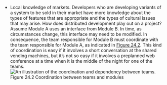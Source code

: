 *  Local knowledge of markets. Developers who are developing variants of a system to be sold in their market have more knowledge about the types of features that are appropriate and the types of cultural issues that may arise. How does distributed development play out on a project? Assume Module A uses an interface from Module B. In time, as circumstances change, this interface may need to be modified. In consequence, the team responsible for Module B must coordinate with the team responsible for Module A, as indicated in [Figure 24.2](ch24.xhtml#ch24fig02). This kind of coordination is easy if it involves a short conversation at the shared vending machines, but it’s not so easy if it involves a preplanned web conference at a time when it is the middle of the night for one of the teams. ![An illustration of the coordination and dependency between teams.](graphics/24fig02.jpg) Figure 24.2 Coordination between teams and modules